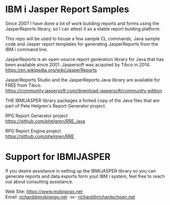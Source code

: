 # IBM i Jasper Report Samples
Since 2007 I have done a lot of work building reports and forms using the JasperReports library, so I can attest it as a stable report bulding platform.   

This repo will be used to house a few sample CL commands, Java sample code and Jasper report templates for generating JasperReports from the IBM i command line.

JasperReports is an open-source report generation library for Java that has been available since 2001. Jaspersoft was acquired by Tibco in 2014.   
https://en.wikipedia.org/wiki/JasperReports   

JasperReports Studio and the JasperReports Java library are available for FREE from Tibco.  
https://community.jaspersoft.com/download-jaspersoft/community-edition   

THE IBMIJASPER library packages a forked copy of the Java files that are part of Pete Helgren's Report Generator project.   

RPG Report Generator project    
https://github.com/phelgren/RRE_java   

RPG Report Engine project    
https://github.com/phelgren/RRE    

# Support for IBMIJASPER
If you desire assistance in setting up the IBMIJASPER library so you can generate reports and data exports form yout IBM i system, feel free to reach out about consulting assistance. 

Web Site: https://www.mobigogo.net   
Email: richard@mobigogo.net -or- richard@richardschoen.net   
